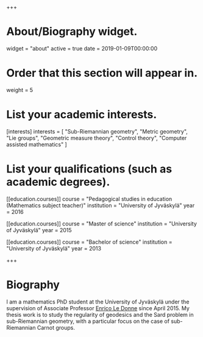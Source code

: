 +++
# About/Biography widget.
widget = "about"
active = true
date = 2019-01-09T00:00:00

# Order that this section will appear in.
weight = 5

# List your academic interests.
[interests]
  interests = [
    "Sub-Riemannian geometry",
    "Metric geometry",
    "Lie groups",
    "Geometric measure theory",
    "Control theory",
    "Computer assisted mathematics"
  ]

# List your qualifications (such as academic degrees).
[[education.courses]]
  course = "Pedagogical studies in education (Mathematics subject teacher)"
  institution = "University of Jyväskylä"
  year = 2016

[[education.courses]]
  course = "Master of science"
  institution = "University of Jyväskylä"
  year = 2015

[[education.courses]]
  course = "Bachelor of science"
  institution = "University of Jyväskylä"
  year = 2013
 
+++

# Biography

I am a mathematics PhD student at the University of Jyväskylä under the supervision of Associate Professor <a href='https://sites.google.com/site/enricoledonne/'>Enrico Le Donne</a> since April 2015.
My thesis work is to study the regularity of geodesics and the Sard problem in sub-Riemannian geometry, with a particular focus on the case of sub-Riemannian Carnot groups.

